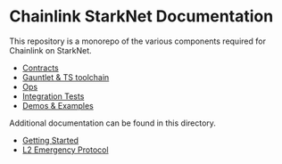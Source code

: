 # Chainlink StarkNet Documentation

This repository is a monorepo of the various components required for Chainlink on StarkNet.

- [Contracts](../contracts)
  <!-- - [Chainlink Relay plugin](../pkg/terra) -->
- [Gauntlet & TS toolchain](../packages-ts)
  <!-- - [On-chain Monitoring](../pkg/monitoring) -->
- [Ops](../ops)
- [Integration Tests](../integration-tests)
- [Demos & Examples](../examples)

Additional documentation can be found in this directory.

- [Getting Started](./getting-started.md)
- [L2 Emergency Protocol](./emergency-protocol/)
